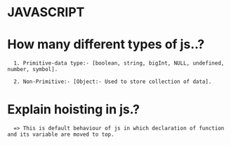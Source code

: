 # JAVASCRIPT

# How many different types of js..?
```
  1. Primitive-data type:- [boolean, string, bigInt, NULL, undefined, number, symbol].

  2. Non-Primitive:- [Object:- Used to store collection of data].
```

# Explain hoisting in js.?
```
  => This is default behaviour of js in which declaration of function and its variable are moved to top.
```